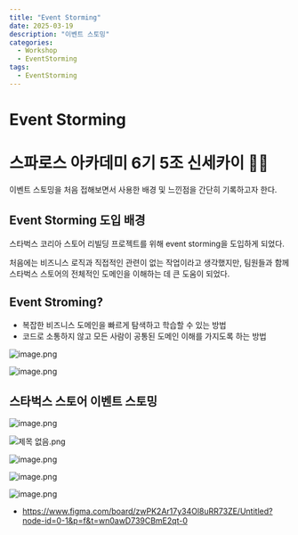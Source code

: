 ```yaml
---
title: "Event Storming"
date: 2025-03-19
description: "이벤트 스토밍"
categories: 
  - Workshop
  - EventStorming
tags: 
  - EventStorming
---
```


# Event Storming

# 스파로스 아카데미 6기 5조 신세카이 🏴‍☠️

이벤트 스토밍을 처음 접해보면서 사용한 배경 및 느낀점을 간단히 기록하고자 한다.

## Event Storming 도입 배경

스타벅스 코리아 스토어 리빌딩 프로젝트를 위해 event storming을 도입하게 되었다.

처음에는 비즈니스 로직과 직접적인 관련이 없는 작업이라고 생각했지만, 팀원들과 함께 스타벅스 스토어의 전체적인 도메인을 이해하는 데 큰 도움이 되었다. 

## Event Stroming?

- 복잡한 비즈니스 도메인을 빠르게 탐색하고 학습할 수 있는 방법
- 코드로 소통하지 않고 모든 사람이 공통된 도메인 이해를 가지도록 하는 방법

![image.png](/assets/post_img/250319/image.png)

![image.png](/assets/post_img/250319/image1.png)

## 스타벅스 스토어 이벤트 스토밍


![image.png](/assets/post_img/250319/image2.png)

![제목 없음.png](/assets/post_img/250319/image6.png)

![image.png](/assets/post_img/250319/image3.png)

![image.png](/assets/post_img/250319/image4.png)

![image.png](/assets/post_img/250319/image5.png)



- https://www.figma.com/board/zwPK2Ar17y34Ol8uRR73ZE/Untitled?node-id=0-1&p=f&t=wn0awD739CBmE2qt-0
